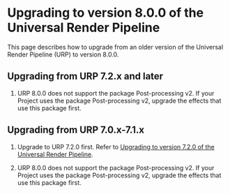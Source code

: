 # Upgrading to version 8.0.0 of the Universal Render Pipeline

This page describes how to upgrade from an older version of the Universal Render Pipeline (URP) to version 8.0.0.

## Upgrading from URP 7.2.x and later

1. URP 8.0.0 does not support the package Post-processing v2. If your Project uses the package Post-processing v2, upgrade the effects that use this package first.

## Upgrading from URP 7.0.x-7.1.x

1. Upgrade to URP 7.2.0 first. Refer to [Upgrading to version 7.2.0 of the Universal Render Pipeline](upgrade-guide-7-2-0).

2. URP 8.0.0 does not support the package Post-processing v2. If your Project uses the package Post-processing v2, upgrade the effects that use this package first.
